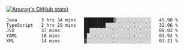 [![Anurag's GitHub stats](https://github-readme-stats.vercel.app/api?username=Old-Camel&show_icons=true&theme=dark))](https://github.com/anuraghazra/github-readme-stats)
<!--START_SECTION:waka-->
```text
Java         3 hrs 34 mins   ███████████▒░░░░░░░░░░░░░   45.90 % 
TypeScript   2 hrs 29 mins   ████████░░░░░░░░░░░░░░░░░   32.06 % 
JSX          37 mins         ██░░░░░░░░░░░░░░░░░░░░░░░   08.02 % 
YAML         18 mins         █░░░░░░░░░░░░░░░░░░░░░░░░   03.92 % 
XML          14 mins         ▓░░░░░░░░░░░░░░░░░░░░░░░░   03.21 % 
```
<!--END_SECTION:waka-->

